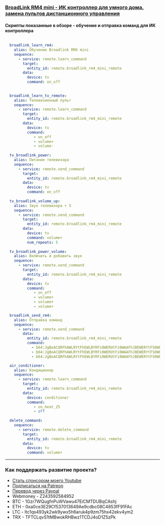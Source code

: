 ### [BroadLink RM4 mini - ИК контроллер для умного дома, замена пультов дистанционного управления](https://youtu.be/WVA4iMhwEek)

#### Скрипты показанные в обзоре - обучение и отправка команд для ИК контроллера

```yaml

  broadlink_learn_rm4:
    alias: Обучение Broadlink RM4 mini
    sequence:
      - service: remote.learn_command
        target:
          entity_id: remote.broadlink_rm4_mini_remote
        data:
          device: tv
          command: on_off
          
          
  broadlink_learn_tv_remote:
    alias: Телевизионный пульт
    sequence:
      - service: remote.learn_command
        target:
          entity_id: remote.broadlink_rm4_mini_remote
        data:
          device: tv
          command: 
             - on_off
             - volume+
             - volume-
             
  tv_broadlink_power:
    alias: Питание телевизора
    sequence:
      - service: remote.send_command
        target:
          entity_id: remote.broadlink_rm4_mini_remote
        data:
          device: tv
          command: on_off
          
  tv_broadlink_volume_up:
    alias: Звук телевизора + 5
    sequence:
      - service: remote.send_command
        target:
          entity_id: remote.broadlink_rm4_mini_remote
        data:
          device: tv
          command: volume+
          num_repeats: 5
          
  tv_broadlink_power_volume:
    alias: Включить и добавить звук
    sequence:
      - service: remote.send_command
        target:
          entity_id: remote.broadlink_rm4_mini_remote
        data:
          device: tv          
          command: 
             - on_off
             - volume+ 
             - volume+
             - volume+          

  broadlink_send_rm4:
    alias: Отправка команд
    sequence:        
      - service: remote.send_command
        data:
          entity_id: remote.broadlink_rm4_mini_remote
          command:
            - b64:JgBoACQRFhAWLRYtFhEWLBYRFi0WERUtFi0WAAFhJBEWERYtFS0WERYtFhEVLRYRFi0WLRYAAWEjEhURFi0WLRYQFi0WERYtFREWLRYtFgABYSQRFhAWLRYtFhEWLBYRFi0WERUtFi0WAA0F==
            - b64:JgBoACQRFhAWLRYtFhEWLBYRFi0WERUtFi0WAAFhJBEWERYtFS0WERYtFhEVLRYRFi0WLRYAAWEjEhURFi0WLRYQFi0WERYtFREWLRYtFgABYSQRFhAWLRYtFhEWLBYRFi0WERUtFi0WAA0F==
            - b64:JgBoACQRFhAWLRYtFhEWLBYRFi0WERUtFi0WAAFhJBEWERYtFS0WERYtFhEVLRYRFi0WLRYAAWEjEhURFi0WLRYQFi0WERYtFREWLRYtFgABYSQRFhAWLRYtFhEWLBYRFi0WERUtFi0WAA0F==          

  air_conditioner:
    alias: Кондиционер
    sequence:
      - service: remote.learn_command
        target:
          entity_id: remote.broadlink_rm4_mini_remote
        data:
          device: conditioner
          command: 
             - on_heat_25
             - off
             
  delete_command:
    sequence:
      - service: remote.delete_command
        target:
          entity_id: remote.broadlink_rm4_mini_remote
        data:
          device: tv
          command: volume+

```
____
### Как поддержать развитие проекта?
* [Стать спонсором моего Youtube](http://kvazis.link/sponsorship)
* [Подписаться на Patreon](http://kvazis.link/patreon)
* [Перевод через Paypal](http://kvazis.link/paypal)
* Webmoney - Z243592584952
* BTC - 1Gzr7WQugfnPuWVawu47EiCMTDUBqCAshj
* ETH - 0xa0ce3E29Cf537013649Ae9cdbc08C4853fF91FAc
* LTC - ltc1qs493yk2wk9ywx5h6aruk4p9zm75hx42ekv4ym2
* TRX - TFTCLqvS1tMBwokRHBwz1TCDJ4oD1Z5zPk